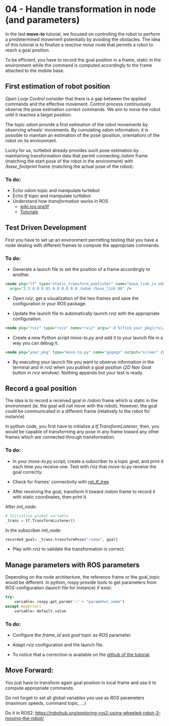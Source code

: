 # 04 - Handle transformation in node (and parameters)

In the last **move-to** tutorial, we focused on controlling the robot to perform a predetermined movement potentially by avoiding the obstacles.
The idea of this tutorial is to finalize a *reactive move* node that permits a robot to reach a goal position.

To be efficient, you have to record the goal position in a frame, static in the environment while the command is computed accordingly to the frame attached to the mobile base.

## First estimation of robot position

*Open Loop Control* consider that there is a gap between the applied commands and the effective movement.
Control process continuously observe the pose estimation correct commands.
We aim to move the robot until it reaches a target position.

The topic *odom* provide a first estimation of the robot movements by observing wheels' movements.
By cumulating *odom* information, it is possible to maintain an estimation of the pose (position, orientation) of the robot on its environment.

Lucky for us, turtlebot already provides such pose estimation by maintaining transformation data that permit connecting */odom* frame (matching the start pose of the robot in the environment) with */base_footprint* frame (matching the actual pose of the robot).

### To do:

- Echo *odom* topic and manipulate turtlebot
- Echo *tf* topic and manipulate turtlebot
- Understand how *transformation* works in ROS
  * [wiki.ros.org/tf](http://wiki.ros.org/tf)
  * [Tutorials](http://wiki.ros.org/tf/Tutorials)


## Test Driven Development

First you have to set up an environment permitting testing that you have a node dealing with different frames to compute the appropriate commands.

### To do:

- Generate a launch file to set the position of a frame accordingly to another.

```xml
<node pkg="tf" type="static_transform_publisher" name="base_link_in_odom"
  args="2.3 4.0 0.01 0.8 0.0 0.0 /odom /base_link 80" />
```
- Open *rviz*, get a visualization of the two frames and save the configuration in your *ROS* package.

- Update the launch file to automatically launch *rviz* with the appropriate configuration.

```xml
<node pkg="rviz" type="rviz" name="rviz" args="-d $(find your_pkg)/rviz/test_move.rviz" />
```

- Create a new *Python* script *move-to.py* and add it to your launch file in a way you can debug it.

```xml
<node pkg="your_pkg" type="move-to.py" name="gogogo" output="screen" />
```

- By executing your launch file you want to observe information in the terminal and in *rviz* when you publish a goal position (*2D Nav Goal* button in *rviz* window).
Nothing appends but your test is ready.

## Record a goal position

The idea is to record a received goal in */odom* frame which is static in the environment (ie. the goal will not move with the robot).
However, the goal could be communicated in a different frame (relatively to the robot for instance)

In python code, you first have to initialize a *tf.TransformListener*, then, you would be capable of transforming any pose in any frame toward any other frames which are connected through transformation.

### To do:

- In your *move-to.py* script, create a subscriber to a topic *goal*, and print it each time you receive one. Test with rviz that *move-to.py* receive the goal correctly.

- Check for frames' connectivity with [rqt_tf_tree](https://wiki.ros.org/rqt_tf_tree)

- After receiving the goal, transform it toward */odom* frame to record it with static coordinates, then print it.

After *init_node*:

```python
# Initialize global variable
_trans = tf.TransformListener()
```

In the subscriber *init_node*:

```python
recorded_goal= _trans.transformPose("/odom", goal)
```

- Play with *rviz* to validate the transformation is correct.


## Manage parameters with ROS parameters

Depending on the node architecture, the reference frame or the goal_topic would be different.
In python, *rospy* provide tools to get parameters from *ROS*-configuration (launch file for instance) if exist:

```python
try:
    variable= rospy.get_param('~' + "parameter_name")
except KeyError:
    variable= default_value
```

### To do:

- Configure the *frame_id* and *goal* topic as *ROS* parameter.

- Adapt *rviz* configuration and the launch file.

- To notice that a correction is available on the [github of the tutorial](https://github.com/ceri-num/uv-larm/tree/master/files/handle-tf-pkg).

## Move Forward:

You just have to transform again goal position in local frame and use it to compute appropriate commands.

Do not forget to set all global variables you use as *ROS* parameters (maximum speeds, command topic, ...)

Do it in ROS2: https://robohub.org/exploring-ros2-using-wheeled-robot-3-moving-the-robot/